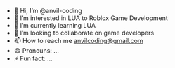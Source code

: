 - 👋 Hi, I’m @anvil-coding
- 👀 I’m interested in LUA to Roblox Game Development 
- 🌱 I’m currently learning LUA
- 💞️ I’m looking to collaborate on game developers
- 📫 How to reach me anvilcoding@gmail.com
- 😄 Pronouns: ...
- ⚡ Fun fact: ...

<!---
anvil-coding/anvil-coding is a ✨ special ✨ repository because its `README.md` (this file) appears on your GitHub profile.
You can click the Preview link to take a look at your changes.
--->
